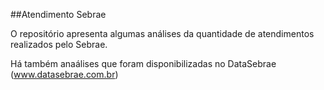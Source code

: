##Atendimento Sebrae

O repositório apresenta algumas análises da quantidade de atendimentos realizados pelo Sebrae.

Há também anaálises que foram disponibilizadas no DataSebrae (www.datasebrae.com.br)
